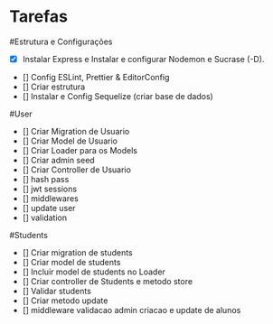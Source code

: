 # Tarefas

#Estrutura e Configurações
- [x] Instalar Express e Instalar e configurar Nodemon e Sucrase (-D).
- [] Config ESLint, Prettier & EditorConfig
- [] Criar estrutura
- [] Instalar e Config Sequelize (criar base de dados)

#User
- [] Criar Migration de Usuario
- [] Criar Model de Usuario
- [] Criar Loader para os Models
- [] Criar admin seed
- [] Criar Controller de Usuario
- [] hash pass
- [] jwt sessions
- [] middlewares
- [] update user
- [] validation

#Students
- [] Criar migration de students
- [] Criar model de students
- [] Incluir model de students no Loader
- [] Criar controller de Students e metodo store
- [] Validar students
- [] Criar metodo update
- [] middleware validacao admin criacao e update de alunos 

